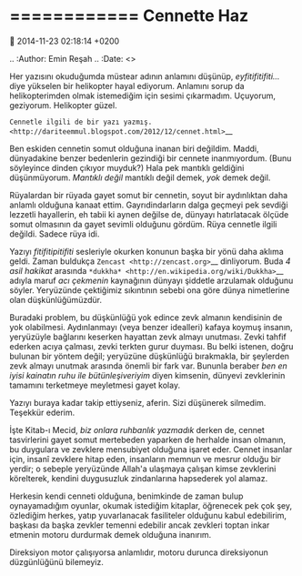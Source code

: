 ============
Cennette Haz
============

:date: 2014-11-23 02:18:14 +0200

.. :Author: Emin Reşah
.. :Date:   <>

Her yazısını okuduğumda müstear adının anlamını düşünüp,
*eyfitifitifiti...* diye yükselen bir helikopter hayal ediyorum.
Anlamını sorup da helikopterimden olmak istemediğim için sesimi
çıkarmadım. Uçuyorum, geziyorum. Helikopter güzel.

`Cennetle ilgili de bir yazı
yazmış. <http://dariteemmul.blogspot.com/2012/12/cennet.html>`__

Ben eskiden cennetin somut olduğuna inanan biri değildim. Maddi,
dünyadakine benzer bedenlerin gezindiği bir cennete inanmıyordum. (Bunu
söyleyince dinden çıkıyor muyduk?) Hala pek mantıklı geldiğini
düşünmüyorum. *Mantıklı değil* mantıklı değil demek, *yok* demek değil.

Rüyalardan bir rüyada gayet somut bir cennetin, soyut bir aydınlıktan
daha anlamlı olduğuna kanaat ettim. Gayrıdindarların dalga geçmeyi pek
sevdiği lezzetli hayallerin, eh tabii ki aynen değilse de, dünyayı
hatırlatacak ölçüde somut olmasının da gayet sevimli olduğunu gördüm.
Rüya cennetle ilgili değildi. Sadece rüya idi.

Yazıyı *fitifitipitifiti* sesleriyle okurken konunun başka bir yönü daha
aklıma geldi. Zaman buldukça `Zencast <http://zencast.org>`__
dinliyorum. Buda *4 asil hakikat* arasında
`*dukkha* <http://en.wikipedia.org/wiki/Dukkha>`__ adıyla maruf *acı
çekmenin* kaynağının dünyayı şiddetle arzulamak olduğunu söyler.
Yeryüzünde çektiğimiz sıkıntının sebebi ona göre dünya nimetlerine olan
düşkünlüğümüzdür.

Buradaki problem, bu düşkünlüğü yok edince zevk almanın kendisinin de
yok olabilmesi. Aydınlanmayı (veya benzer idealleri) kafaya koymuş
insanın, yeryüzüyle bağlarını keserken hayattan zevk almayı unutması.
Zevki tahfif ederken acıya çalması, zevki terkten gurur duyması. Bu
belki istenen, doğru bulunan bir yöntem değil; yeryüzüne düşkünlüğü
bırakmakla, bir şeylerden zevk almayı unutmak arasında önemli bir fark
var. Bununla beraber *ben en iyisi kainatın ruhu ile bütünleşiveriyim*
diyen kimsenin, dünyevi zevklerinin tamamını terketmeye meyletmesi gayet
kolay.

Yazıyı buraya kadar takip ettiyseniz, aferin. Sizi düşünerek silmedim.
Teşekkür ederim.

İşte Kitab-ı Mecid, *biz onlara ruhbanlık yazmadık* derken de, cennet
tasvirlerini gayet somut mertebeden yaparken de herhalde insan olmanın,
bu duygulara ve zevklere mensubiyet olduğuna işaret eder. Cennet
insanlar için, insanî zevklere hitap eden, insanların memnun ve mesrur
olduğu bir yerdir; o sebeple yeryüzünde Allah'a ulaşmaya çalışan kimse
zevklerini körelterek, kendini duygusuzluk zindanlarına hapsederek yol
alamaz.

Herkesin kendi cenneti olduğuna, benimkinde de zaman bulup oynayamadığım
oyunlar, okumak istediğim kitaplar, öğrenecek pek çok şey, özlediğim
herkes, yatıp yuvarlanacak fasiliteler olduğunu kabul edebilirim,
başkası da başka zevkler temenni edebilir ancak zevkleri toptan inkar
etmenin motoru durdurmak demek olduğuna inanırım.

Direksiyon motor çalışıyorsa anlamlıdır, motoru durunca direksiyonun
düzgünlüğünü bilemeyiz.
